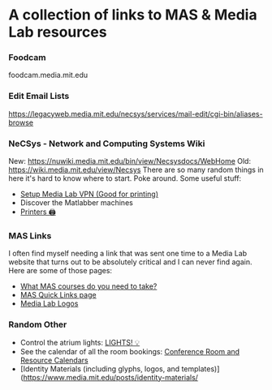 # A collection of links to MAS & Media Lab resources 

### Foodcam
foodcam.media.mit.edu

### Edit Email Lists
https://legacyweb.media.mit.edu/necsys/services/mail-edit/cgi-bin/aliases-browse


### NeCSys - Network and Computing Systems Wiki
New: https://nuwiki.media.mit.edu/bin/view/Necsysdocs/WebHome
Old: https://wiki.media.mit.edu/view/Necsys
There are so many random things in here it's hard to know where to start. Poke around.
Some useful stuff:
* [Setup Media Lab VPN (Good for printing)](https://nuwiki.media.mit.edu/bin/view/Necsysdocs/HowToVPN)
* Discover the Matlabber machines
* [Printers 🖨️](https://nuwiki.media.mit.edu/bin/view/Main/LabPrinters)


### MAS Links
I often find myself needing a link that was sent one time to a Media Lab website that turns out to be absolutely critical and I can never find again. Here are some of those pages:
* [What MAS courses do you need to take?](https://www.media.mit.edu/posts/registration-information/)
* [MAS Quick Links page](https://www.media.mit.edu/posts/quick-links/)
* [Media Lab Logos](https://www.media.mit.edu/posts/identity-materials/)

### Random Other

* Control the atrium lights: [LIGHTS! 💡](http://lights.media.mit.edu/atrium/)
* See the calendar of all the room bookings: [Conference Room and Resource Calendars](https://roomrequest.media.mit.edu)
* [Identity Materials (including glyphs, logos, and templates)](https://www.media.mit.edu/posts/identity-materials/




